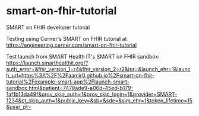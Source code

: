 # smart-on-fhir-tutorial
SMART on FHIR developer tutorial

Testing using Cerner's SMART on FHIR tutorial at https://engineering.cerner.com/smart-on-fhir-tutorial

Test launch from SMART Health IT's SMART on FHIR sandbox: https://launch.smarthealthit.org/?auth_error=&fhir_version_1=r4&fhir_version_2=r2&iss=&launch_ehr=1&launch_url=https%3A%2F%2Faamir0.github.io%2Fsmart-on-fhir-tutorial%2Fexample-smart-app%2Flaunch-smart-sandbox.html&patient=7478ade9-a06d-45ed-b179-1af1b13da49f&prov_skip_auth=1&prov_skip_login=1&provider=SMART-1234&pt_skip_auth=1&public_key=&sb=&sde=&sim_ehr=1&token_lifetime=15&user_pt=
